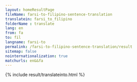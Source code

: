 ```yaml
---
layout: homeResultPage
fileName: farsi-to-filipino-sentence-translation
translatein: farsi_to_filipino
folderName : translate
lang: en
from: fa
to: fil
langname: farsi-to
permalink: /farsi-to-filipino-sentence-translation/result
sitemap: false
nointernationalization: true
matchurls: en&&fa
---
```

{% include result/translateinto.html %}

<script src="/js/result/translation.js" data-foldername="{{page.folderName}}" data-lang="{{page.lang}}"></script>
